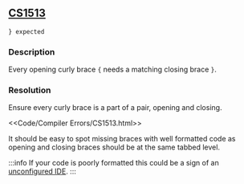 ## [CS1513](https://docs.microsoft.com/en-us/dotnet/csharp/misc/cs1513)

```
} expected
```

### Description
Every opening curly brace `{` needs a matching closing brace `}`.

### Resolution
Ensure every curly brace is a part of a pair, opening and closing.  

<<Code/Compiler Errors/CS1513.html>>

It should be easy to spot missing braces with well formatted code as opening and closing braces should be at the same tabbed level.  

:::info
If your code is poorly formatted this could be a sign of an [unconfigured IDE](../../IDE%20Configuration.md).
:::